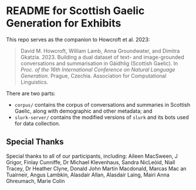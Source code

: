 README for Scottish Gaelic Generation for Exhibits
==================================================

This repo serves as the companion to Howcroft et al. 2023:

> David M. Howcroft, William Lamb, Anna Groundwater, and Dimitra Gkatzia. 2023. Building a dual dataset of text- and image-grounded conversations and summarisation in Gàidhlig (Scottish Gaelic). In _Proc. of the 16th International Conference on Natural Language Generation_. Prague, Czechia. Association for Computational Linguistics.

There are two parts:
* `corpus/` contains the corpus of conversations and summaries in Scottish Gaelic, along with demographic and other metadata; and
* `slurk-server/` contains the modified versions of `slurk` and its bots used for data collection.

## Special Thanks

Special thanks to all of our participants, including: Aileen MacSween, J Grigor, Finlay Cunniffe, Dr Michael Klevenhaus, Sandra NicLeòid, Niall Tracey, Dr Heather Clyne, Donald John Martin Macdonald, Marcas Mac an Tuairneir, Angus Lambkin, Alasdair Allan, Alasdair Laing, Mairi Anna Ghreumach, Marie Colin
